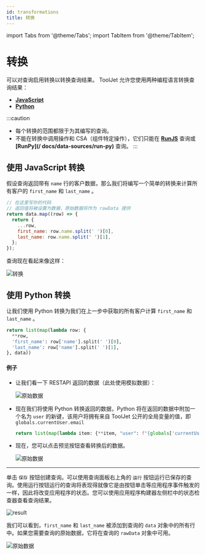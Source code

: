 ```yaml
---
id: transformations
title: 转换
---
```

import Tabs from '@theme/Tabs';
import TabItem from '@theme/TabItem';

# 转换

可以对查询启用转换以转换查询结果。 ToolJet 允许您使用两种编程语言转换查询结果：

- **[JavaScript](#使用-javascript-转换)**
- **[Python](#使用-python-转换)**

:::caution
- 每个转换的范围都限于为其编写的查询。
- 不能在转换中调用操作和 CSA（组件特定操作），它们只能在 **[RunJS](/docs/data-sources/run-js)** 查询或 **[RunPy](/ docs/data-sources/run-py)** 查询。
:::

## 使用 JavaScript 转换

假设查询返回带有 `name` 行的客户数据，那么我们将编写一个简单的转换来计算所有客户的 `first_name` 和 `last_name` 。

```javascript
// 在这里写你的代码
// 返回值将被设置为数据，原始数据将作为 rawData 提供
return data.map((row) => {
  return {
    ...row,
    first_name: row.name.split(' ')[0],
    last_name: row.name.split(' ')[1],
  };
});
```

查询现在看起来像这样：

<div style={{textAlign: 'center'}}>

<img className="screenshot-full" src="/img/tutorial/transformations/jstransformv2.png" alt="转换" />

</div>

## 使用 Python 转换

让我们使用 Python 转换为我们在上一步中获取的所有客户计算 `first_name` 和 `last_name` 。

```python
return list(map(lambda row: {
  **row,
  'first_name': row['name'].split(' ')[0],
  'last_name': row['name'].split(' ')[1],
}, data))
```

#### 例子

- 让我们看一下 RESTAPI 返回的数据（此处使用模拟数据）：
  <div style={{textAlign: 'center'}}>

  <img className="screenshot-full" src="/img/tutorial/transformations/ogdata.png" alt="原始数据" />

  </div>

- 现在我们将使用 Python 转换返回的数据，Python 将在返回的数据中附加一个名为 `user` 的新键，该用户将拥有来自 ToolJet 公开的全局变量的值，即 `globals.currentUser.email` 
  ```python
  return list(map(lambda item: {**item, "user": f"{globals['currentUser']['email']}"}, data))
  ```

- 现在，您可以点击预览按钮查看转换后的数据。
  <div style={{textAlign: 'center'}}>

  <img className="screenshot-full" src="/img/tutorial/transformations/tdata.png" alt="原始数据" />

  </div>

---

单击 `保存` 按钮创建查询。可以使用查询面板右上角的 `运行` 按钮运行已保存的查询。使用运行按钮运行的查询将表现得就像它是由按钮单击等应用程序事件触发的一样，因此将改变应用程序的状态。您可以使用应用程序构建器左侧栏中的状态检查器查看查询结果。

<div style={{textAlign: 'center'}}>

<img className="screenshot-full" src="/img/tutorial/transformations/run.png" alt="result"/>

</div>

我们可以看到，`first_name` 和 `last_name` 被添加到查询的 `data` 对象中的所有行中。如果您需要查询的原始数据，它将在查询的 `rawData` 对象中可用。

<div style={{textAlign: 'center'}}>

<img className="screenshot-full" src="/img/tutorial/transformations/rawdata.png" alt="原始数据" />

</div>
